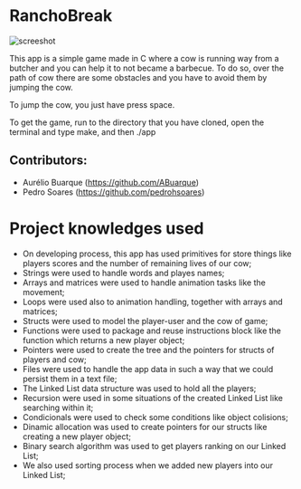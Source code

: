 # RanchoBreak
![screeshot](https://cloud.githubusercontent.com/assets/17463488/25466129/d33938ac-2adc-11e7-8539-cfaea9593a6f.jpg)

This app is a simple game made in C where a cow is running way from a butcher and you can help it to not became a barbecue.
To do so, over the path of cow there are some obstacles and you have to avoid them by jumping the cow.

To jump the cow, you just have press space. 

To get the game, run to the directory that you have cloned, open the terminal and type make, and then ./app

## Contributors:
+ Aurélio Buarque (https://github.com/ABuarque)
+ Pedro Soares (https://github.com/pedrohsoares)

# Project knowledges used
+ On developing process, this app has used primitives for store things like players scores and the number of remaining lives of our cow;
+ Strings were used to handle words and playes names;  
+ Arrays and matrices were used to handle animation tasks like the movement;
+ Loops were used also to animation handling, together with arrays and matrices; 
+ Structs were used to model the player-user and the cow of game;
+ Functions were used to package and reuse instructions block like the function which returns a new player object; 
+ Pointers were used to create the tree and the pointers for structs of players and cow;
+ Files were used to handle the app data in such a way that we could persist them in a text file;
+ The Linked List data structure was used to hold all the players;
+ Recursion were used in some situations of the created Linked List like searching within it; 
+ Condicionals were used to check some conditions like object colisions; 
+ Dinamic allocation was used to create pointers for our structs like creating a new player object;
+ Binary search algorithm was used to get players ranking on our Linked List;
+ We also used sorting process when we added new players into our Linked List; 
